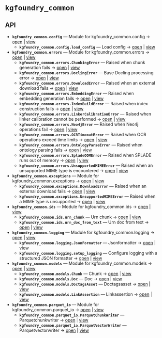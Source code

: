 # `kgfoundry_common`

<!-- START doctoc generated TOC please keep comment here to allow auto update -->
<!-- END doctoc generated TOC please keep comment here to allow auto update -->

## API
- **`kgfoundry_common.config`** — Module for kgfoundry_common.config → [open](vscode://file/home/paul/kgfoundry/src/kgfoundry_common/config.py?line=1&column=1) | [view](./config.py#L1)
  - **`kgfoundry_common.config.load_config`** — Load config → [open](vscode://file/home/paul/kgfoundry/src/kgfoundry_common/config.py?line=14&column=1) | [view](./config.py#L14-L28)
- **`kgfoundry_common.errors`** — Module for kgfoundry_common.errors → [open](vscode://file/home/paul/kgfoundry/src/kgfoundry_common/errors.py?line=1&column=1) | [view](./errors.py#L1)
  - **`kgfoundry_common.errors.ChunkingError`** — Raised when chunk generation fails → [open](vscode://file/home/paul/kgfoundry/src/kgfoundry_common/errors.py?line=42&column=1) | [view](./errors.py#L42-L45)
  - **`kgfoundry_common.errors.DoclingError`** — Base Docling processing error → [open](vscode://file/home/paul/kgfoundry/src/kgfoundry_common/errors.py?line=30&column=1) | [view](./errors.py#L30-L33)
  - **`kgfoundry_common.errors.DownloadError`** — Raised when an external download fails → [open](vscode://file/home/paul/kgfoundry/src/kgfoundry_common/errors.py?line=18&column=1) | [view](./errors.py#L18-L21)
  - **`kgfoundry_common.errors.EmbeddingError`** — Raised when embedding generation fails → [open](vscode://file/home/paul/kgfoundry/src/kgfoundry_common/errors.py?line=48&column=1) | [view](./errors.py#L48-L51)
  - **`kgfoundry_common.errors.IndexBuildError`** — Raised when index construction fails → [open](vscode://file/home/paul/kgfoundry/src/kgfoundry_common/errors.py?line=60&column=1) | [view](./errors.py#L60-L63)
  - **`kgfoundry_common.errors.LinkerCalibrationError`** — Raised when linker calibration cannot be performed → [open](vscode://file/home/paul/kgfoundry/src/kgfoundry_common/errors.py?line=72&column=1) | [view](./errors.py#L72-L75)
  - **`kgfoundry_common.errors.Neo4jError`** — Raised when Neo4j operations fail → [open](vscode://file/home/paul/kgfoundry/src/kgfoundry_common/errors.py?line=78&column=1) | [view](./errors.py#L78-L81)
  - **`kgfoundry_common.errors.OCRTimeoutError`** — Raised when OCR operations exceed time limits → [open](vscode://file/home/paul/kgfoundry/src/kgfoundry_common/errors.py?line=36&column=1) | [view](./errors.py#L36-L39)
  - **`kgfoundry_common.errors.OntologyParseError`** — Raised when ontology parsing fails → [open](vscode://file/home/paul/kgfoundry/src/kgfoundry_common/errors.py?line=66&column=1) | [view](./errors.py#L66-L69)
  - **`kgfoundry_common.errors.SpladeOOMError`** — Raised when SPLADE runs out of memory → [open](vscode://file/home/paul/kgfoundry/src/kgfoundry_common/errors.py?line=54&column=1) | [view](./errors.py#L54-L57)
  - **`kgfoundry_common.errors.UnsupportedMIMEError`** — Raised when an unsupported MIME type is encountered → [open](vscode://file/home/paul/kgfoundry/src/kgfoundry_common/errors.py?line=24&column=1) | [view](./errors.py#L24-L27)
- **`kgfoundry_common.exceptions`** — Module for kgfoundry_common.exceptions → [open](vscode://file/home/paul/kgfoundry/src/kgfoundry_common/exceptions.py?line=1&column=1) | [view](./exceptions.py#L1)
  - **`kgfoundry_common.exceptions.DownloadError`** — Raised when an external download fails → [open](vscode://file/home/paul/kgfoundry/src/kgfoundry_common/exceptions.py?line=9&column=1) | [view](./exceptions.py#L9-L12)
  - **`kgfoundry_common.exceptions.UnsupportedMIMEError`** — Raised when a MIME type is unsupported → [open](vscode://file/home/paul/kgfoundry/src/kgfoundry_common/exceptions.py?line=15&column=1) | [view](./exceptions.py#L15-L18)
- **`kgfoundry_common.ids`** — Module for kgfoundry_common.ids → [open](vscode://file/home/paul/kgfoundry/src/kgfoundry_common/ids.py?line=1&column=1) | [view](./ids.py#L1)
  - **`kgfoundry_common.ids.urn_chunk`** — Urn chunk → [open](vscode://file/home/paul/kgfoundry/src/kgfoundry_common/ids.py?line=32&column=1) | [view](./ids.py#L32-L49)
  - **`kgfoundry_common.ids.urn_doc_from_text`** — Urn doc from text → [open](vscode://file/home/paul/kgfoundry/src/kgfoundry_common/ids.py?line=14&column=1) | [view](./ids.py#L14-L29)
- **`kgfoundry_common.logging`** — Module for kgfoundry_common.logging → [open](vscode://file/home/paul/kgfoundry/src/kgfoundry_common/logging.py?line=1&column=1) | [view](./logging.py#L1)
  - **`kgfoundry_common.logging.JsonFormatter`** — Jsonformatter → [open](vscode://file/home/paul/kgfoundry/src/kgfoundry_common/logging.py?line=13&column=1) | [view](./logging.py#L13-L39)
  - **`kgfoundry_common.logging.setup_logging`** — Configure logging with a structured JSON formatter → [open](vscode://file/home/paul/kgfoundry/src/kgfoundry_common/logging.py?line=42&column=1) | [view](./logging.py#L42-L57)
- **`kgfoundry_common.models`** — Module for kgfoundry_common.models → [open](vscode://file/home/paul/kgfoundry/src/kgfoundry_common/models.py?line=1&column=1) | [view](./models.py#L1)
  - **`kgfoundry_common.models.Chunk`** — Chunk → [open](vscode://file/home/paul/kgfoundry/src/kgfoundry_common/models.py?line=48&column=1) | [view](./models.py#L48-L57)
  - **`kgfoundry_common.models.Doc`** — Doc → [open](vscode://file/home/paul/kgfoundry/src/kgfoundry_common/models.py?line=19&column=1) | [view](./models.py#L19-L34)
  - **`kgfoundry_common.models.DoctagsAsset`** — Doctagsasset → [open](vscode://file/home/paul/kgfoundry/src/kgfoundry_common/models.py?line=37&column=1) | [view](./models.py#L37-L45)
  - **`kgfoundry_common.models.LinkAssertion`** — Linkassertion → [open](vscode://file/home/paul/kgfoundry/src/kgfoundry_common/models.py?line=60&column=1) | [view](./models.py#L60-L70)
- **`kgfoundry_common.parquet_io`** — Module for kgfoundry_common.parquet_io → [open](vscode://file/home/paul/kgfoundry/src/kgfoundry_common/parquet_io.py?line=1&column=1) | [view](./parquet_io.py#L1)
  - **`kgfoundry_common.parquet_io.ParquetChunkWriter`** — Parquetchunkwriter → [open](vscode://file/home/paul/kgfoundry/src/kgfoundry_common/parquet_io.py?line=186&column=1) | [view](./parquet_io.py#L186-L257)
  - **`kgfoundry_common.parquet_io.ParquetVectorWriter`** — Parquetvectorwriter → [open](vscode://file/home/paul/kgfoundry/src/kgfoundry_common/parquet_io.py?line=22&column=1) | [view](./parquet_io.py#L22-L183)
